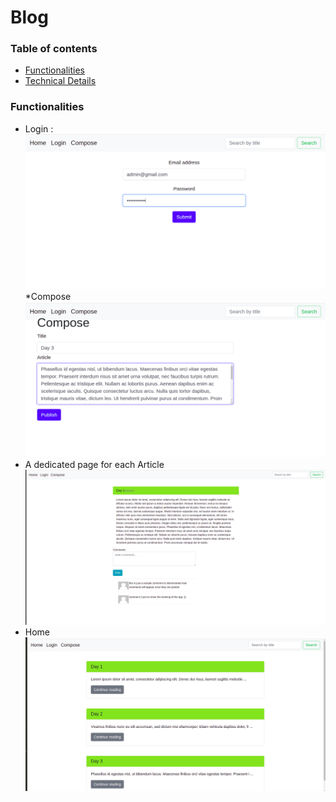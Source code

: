 # Blog
### Table of contents

* [Functionalities](#functionalities)
* [Technical Details](#technical-details)
### Functionalities
* Login :
![login](login.png)
*Compose
![compose](compose.png)
* A dedicated page for each Article 
![article](article.png)
* Home
![Home](home.png)
